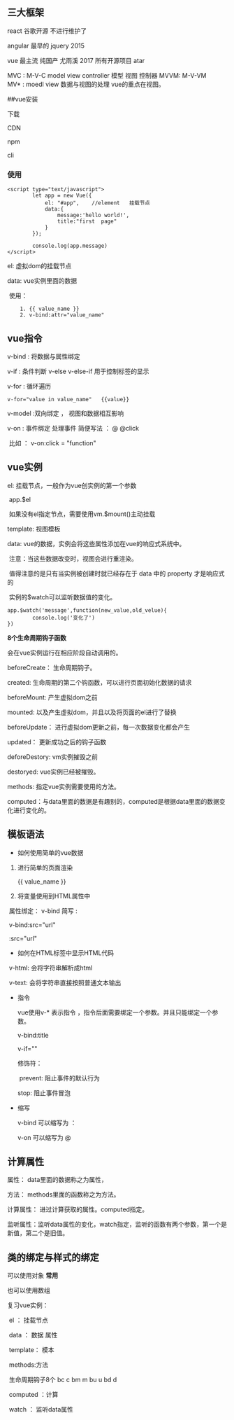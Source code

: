 ## 三大框架

react      谷歌开源    不进行维护了

angular  最早的  jquery 2015

vue  最主流  纯国产   尤雨溪   2017 所有开源项目 atar 

MVC : M-V-C
	model  view controller
	模型   视图  控制器
MVVM: M-V-VM  
MV*	: 
	moedl  view  数据与视图的处理
	vue的重点在视图。


##vue安装

下载

CDN

npm

cli

### 使用

```
<script type="text/javascript">
		let app = new Vue({
			el: "#app",    //element   挂载节点
			data:{
				message:'hello world!',
				title:"first  page"
			}
		});
		
		console.log(app.message)
</script>
```

el:  虚拟dom的挂载节点

data:  vue实例里面的数据

​	使用： 

		1. {{ value_name }}
		2. v-bind:attr="value_name"







## vue指令

v-bind  :  将数据与属性绑定

v-if : 条件判断  v-else   v-else-if 用于控制标签的显示

v-for : 循环遍历

```
v-for="value in value_name"   {{value}}
```

v-model :双向绑定 ， 视图和数据相互影响

v-on : 事件绑定  处理事件 简便写法 ：  @    @click

​	比如 ： v-on:click = "function"

## vue实例

el: 挂载节点，一般作为vue创实例的第一个参数

​	app.$el  

​	如果没有el指定节点，需要使用vm.$mount()主动挂载

template: 视图模板

data: vue的数据，实例会将这些属性添加在vue的响应式系统中。

​	注意：当这些数据改变时，视图会进行重渲染。

​		值得注意的是只有当实例被创建时就已经存在于 	 data 中的 property 才是响应式的

​	实例的$watch可以监听数据值的变化。

```
app.$watch('message',function(new_value,old_velue){
		console.log('变化了')
})
```

**8个生命周期钩子函数**

会在vue实例运行在相应阶段自动调用的。

beforeCreate：  生命周期钩子。

created:  生命周期的第二个钩函数，可以进行页面初始化数据的请求

beforeMount: 产生虚拟dom之前

mounted:  以及产生虚拟dom，并且以及将页面的el进行了替换

beforeUpdate： 进行虚拟dom更新之前，每一次数据变化都会产生

updated： 更新成功之后的钩子函数

deforeDestory: vm实例摧毁之前

destoryed: vue实例已经被摧毁。



methods:  指定vue实例需要使用的方法。

computed：与data里面的数据是有趣别的，computed是根据data里面的数据变化进行变化的。



## 模板语法

+ 如何使用简单的vue数据

1. 进行简单的页面渲染 

   {{ value_name }}

2. 将变量使用到HTML属性中

​	属性绑定： v-bind   简写  :

​	v-bind:src="url"

​	:src="url"

+ 如何在HTML标签中显示HTML代码

​	v-html: 会将字符串解析成html

​	v-text: 会将字符串直接按照普通文本输出

+ 指令

  vue使用v-* 表示指令 ，指令后面需要绑定一个参数。并且只能绑定一个参数。

  v-bind:title

  v-if=""

  修饰符：

  ​	prevent: 阻止事件的默认行为

   	stop: 阻止事件冒泡

+ 缩写

  v-bind  可以缩写为  ：

  v-on  可以缩写为 @

## 计算属性

属性： data里面的数据称之为属性，

方法： methods里面的函数称之为方法。

计算属性： 进过计算获取的属性。computed指定。

监听属性：监听data属性的变化，watch指定，监听的函数有两个参数，第一个是新值，第二个是旧值。





## 类的绑定与样式的绑定

可以使用对象 **常用**

也可以使用数组





复习vue实例：

​	el ： 挂载节点

​	data ： 数据 属性

​	template： 模本

​	methods:方法

​	生命周期钩子8个 bc c  bm  m  bu   u   bd  d

​	computed ：计算  

​	watch ： 监听data属性

